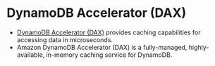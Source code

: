 
# DynamoDB Accelerator (DAX)
- [DynamoDB Accelerator (DAX)](https://aws.amazon.com/dynamodb/dax/) provides caching capabilities for accessing data in microseconds.
- Amazon DynamoDB Accelerator (DAX) is a fully-managed, highly-available, in-memory caching service for DynamoDB.